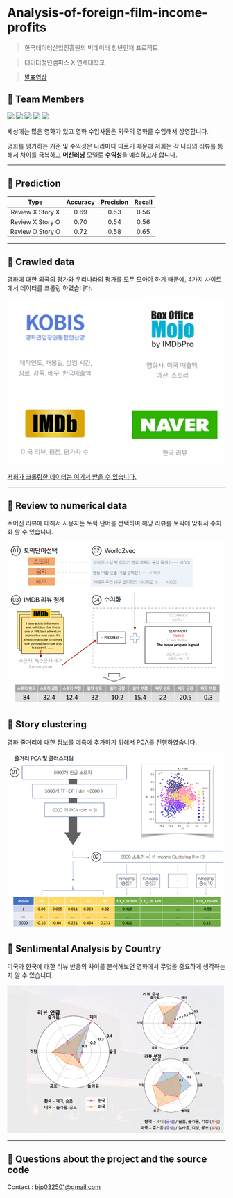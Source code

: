 # Analysis-of-foreign-film-income-profits

> 한국데이터산업진흥원의 빅데이터 청년인재 프로젝트

>  데이터청년캠퍼스 X 연세대학교

> [발표영상](https://www.youtube.com/watch?v=9_UFrXmfsuA)

## 🌱 Team Members 

 <p align="left">
<img src=https://img.shields.io/static/v1?label=&message=인진&color=red&style=flat height=20px>
<img src=https://img.shields.io/static/v1?label=&message=윤하&color=orange&style=flat height=20px>
<img src=https://img.shields.io/static/v1?label=&message=희지&color=pink&style=flat height=20px>
<img src=https://img.shields.io/static/v1?label=&message=범진&color=green&style=flat height=20px>
<img src=https://img.shields.io/static/v1?label=&message=경희&color=blue&style=flat height=20px>

세상에는 많은 영화가 있고 영화 수입사들은 외국의 영화를 수입해서 상영합니다. 

영화를 평가하는 기준 및 수익성은 나라마다 다르기 때문에 저희는 각 나라의 리뷰를 통해서 차이를 극복하고 **머신러닝** 모델로 **수익성**을 예측하고자 합니다. 


---
## 🌱 Prediction 
| Type| Accuracy | Precision | Recall |
|:-:|:-:|:-:|:-:|
|Review X  Story X | 0.69 |0.53| 0.56|
|Review X  Story O  |0.70  |0.54| 0.56|
|Review O  Story O  |0.72  |0.58| 0.65|

---

## 🌱 Crawled data

영화에 대한 외국의 평가와 우리나라의 평가를 모두 모아야 하기 때문에, 4가지 사이트에서 데이터를 크롤링 하였습니다. 

<img src="images/image3.png" width=500px>

[저희가 크롤링한 데이터는 여기서 받을 수 있습니다. ](https://drive.google.com/drive/folders/1ns7454PyNady1-GnF8vdZAt8rlovfbuZ?usp=sharing)


---

## 🌱 Review to numerical data

주어진 리뷰에 대해서 사용자는 토픽 단어를 선택하여 해당 리뷰를 토픽에 맞춰서 수치화 할 수 있습니다. 

<img src="images/image1.png" width=500px>



## 🌱 Story clustering

영화 줄거리에 대한 정보를 예측에 추가하기 위해서 PCA를 진행하였습니다. 

<img src="images/image2.png" width=500px>


## 🌱 Sentimental Analysis by Country

미국과 한국에 대한 리뷰 반응의 차이를 분석해보면 영화에서 무엇을 중요하게 생각하는지 알 수 있습니다. 

<img src="images/image5.png" width=500px>

---

## 🌱  Questions about the project and the source code

Contact : bjp032501@gmail.com
